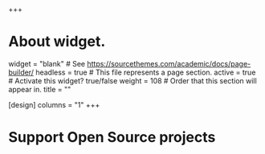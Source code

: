 +++
# About widget.
widget = "blank"  # See https://sourcethemes.com/academic/docs/page-builder/
headless = true  # This file represents a page section.
active = true  # Activate this widget? true/false
weight = 108  # Order that this section will appear in.
title = ""

[design]
  columns = "1"
+++

<h1>Support Open Source projects</h1>

